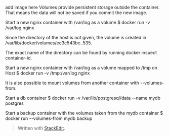 add image here
Volumes provide persistent storage outside the container. That means the data will not be saved if you commit the new image.

Start a new nginx container with /var/log as a volume
$ docker run  -v /var/log nginx

Since the directory of the host is not given, the volume is created in
/var/lib/docker/volumes/ec3c543bc..535.

The exact name of the directory can be found by running docker inspect container-id.

Start a new nginx container with /var/log as a volume mapped to /tmp on Host
$ docker run -v /tmp:/var/log nginx

It is also possible to mount volumes from another container with --volumes-from.

Start a db container
$ docker run -v /var/lib/postgresql/data --name mydb postgres

Start a backup container with the volumes taken from the mydb container
$ docker run --volumes-from mydb backup


> Written with [StackEdit](https://stackedit.io/).
<!--stackedit_data:
eyJoaXN0b3J5IjpbLTM2NDQ0NDc5Nl19
-->